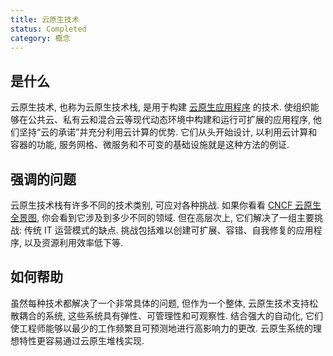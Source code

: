 ```yaml
---
title: 云原生技术
status: Completed
category: 概念
---
```


## 是什么

云原生技术, 也称为云原生技术栈, 是用于构建 [云原生应用程序](/cloud_native_apps/) 的技术. 使组织能够在公共云、私有云和混合云等现代动态环境中构建和运行可扩展的应用程序, 他们坚持“云的承诺”并充分利用云计算的优势. 它们从头开始设计, 以利用云计算和容器的功能, 服务网格、微服务和不可变的基础设施就是这种方法的例证.

## 强调的问题

云原生技术栈有许多不同的技术类别, 可应对各种挑战. 如果你看看 [CNCF 云原生全景图](https://landscape.cncf.io/), 你会看到它涉及到多少不同的领域. 但在高层次上, 它们解决了一组主要挑战: 传统 IT 运营模式的缺点. 挑战包括难以创建可扩展、容错、自我修复的应用程序, 以及资源利用效率低下等.

## 如何帮助

虽然每种技术都解决了一个非常具体的问题, 但作为一个整体, 云原生技术支持松散耦合的系统, 这些系统具有弹性、可管理性和可观察性. 结合强大的自动化, 它们使工程师能够以最少的工作频繁且可预测地进行高影响力的更改. 云原生系统的理想特性更容易通过云原生堆栈实现.

